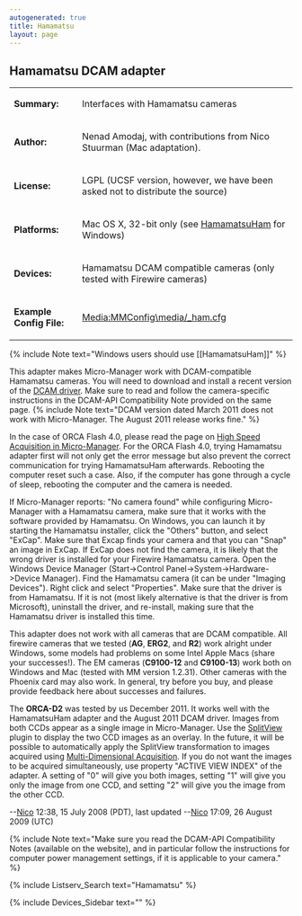 ```yaml
---
autogenerated: true
title: Hamamatsu
layout: page
---
```


## Hamamatsu DCAM adapter

<table>

<tr>

<td markdown="1">

**Summary:**

</td>

<td markdown="1">

Interfaces with Hamamatsu cameras

</td>

</tr>

<tr>

<td markdown="1">

**Author:**

</td>

<td markdown="1">

Nenad Amodaj, with contributions from Nico Stuurman (Mac adaptation).

</td>

</tr>

<tr>

<td markdown="1">

**License:**

</td>

<td markdown="1">

LGPL (UCSF version, however, we have been asked not to distribute the
source)

</td>

</tr>

<tr>

<td markdown="1">

**Platforms:**

</td>

<td markdown="1">

Mac OS X, 32-bit only (see [HamamatsuHam](HamamatsuHam "wikilink") for
Windows)

</td>

</tr>

<tr>

<td markdown="1">

**Devices:**

</td>

<td markdown="1">

Hamamatsu DCAM compatible cameras (only tested with Firewire cameras)

</td>

</tr>

<tr>

<td markdown="1">

**Example Config File:**

</td>

<td markdown="1">

[Media:MMConfig\media/_ham.cfg](Media:media/MMConfig_ham.cfg "wikilink")

</td>

</tr>

</table>

{% include Note text="Windows users should use [[HamamatsuHam]]" %}

This adapter makes Micro-Manager work with DCAM-compatible Hamamatsu
cameras. You will need to download and install a recent version of the
[DCAM driver](http://www.dcamapi.com/). Make sure to read and follow the
camera-specific instructions in the DCAM-API Compatibility Note provided
on the same page.
{% include Note text="DCAM version dated March 2011 does not work with Micro-Manager.  The August 2011 release works fine." %}

In the case of ORCA Flash 4.0, please read the page on [High Speed
Acquisition in
Micro-Manager](High_Speed_Acquisition_in_Micro-Manager "wikilink"). For
the ORCA Flash 4.0, trying Hamamatsu adapter first will not only get the
error message but also prevent the correct communication for trying
HamamatsuHam afterwards. Rebooting the computer reset such a case. Also,
if the computer has gone through a cycle of sleep, rebooting the
computer and the camera is needed.

If Micro-Manager reports: "No camera found" while configuring
Micro-Manager with a Hamamatsu camera, make sure that it works with the
software provided by Hamamatsu. On Windows, you can launch it by
starting the Hamamatsu installer, click the "Others" button, and select
"ExCap". Make sure that Excap finds your camera and that you can "Snap"
an image in ExCap. If ExCap does not find the camera, it is likely that
the wrong driver is installed for your Firewire Hamamatsu camera. Open
the Windows Device Manager (Start-\>Control
Panel-\>System-\>Hardware-\>Device Manager). Find the Hamamatsu camera
(it can be under "Imaging Devices"). Right click and select
"Properties". Make sure that the driver is from Hamamatsu. If it is not
(most likely alternative is that the driver is from Microsoft),
uninstall the driver, and re-install, making sure that the Hamamatsu
driver is installed this time.

This adapter does not work with all cameras that are DCAM compatible.
All firewire cameras that we tested (**AG**, **ERG2**, and **R2**) work
alright under Windows, some models had problems on some Intel Apple Macs
(share your successes\!). The EM cameras (**C9100-12** and **C9100-13**)
work both on Windows and Mac (tested with MM version 1.2.31). Other
cameras with the Phoenix card may also work. In general, try before you
buy, and please provide feedback here about successes and failures.

The **ORCA-D2** was tested by us December 2011. It works well with the
HamamatsuHam adapter and the August 2011 DCAM driver. Images from both
CCDs appear as a single image in Micro-Manager. Use the
[SplitView](SplitView "wikilink") plugin to display the two CCD images
as an overlay. In the future, it will be possible to automatically apply
the SplitView transformation to images acquired using [Multi-Dimensional
Acquisition](Micro-Manager_User's_Guide#Multi-dimensional_acquisition "wikilink").
If you do not want the images to be acquired simultaneously, use
property "ACTIVE VIEW INDEX" of the adapter. A setting of "0" will give
you both images, setting "1" will give you only the image from one CCD,
and setting "2" will give you the image from the other CCD.

\--[Nico](User:Nico "wikilink") 12:38, 15 July 2008 (PDT), last updated
--[Nico](User:Nico "wikilink") 17:09, 26 August 2009 (UTC)

{% include Note text="Make sure you read the DCAM-API Compatibility Notes (available on the website), and in particular follow the instructions for computer power management settings, if it is applicable to your camera." %}

{% include Listserv_Search text="Hamamatsu" %}

{% include Devices_Sidebar text="" %}
